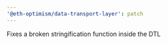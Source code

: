 ```yaml
---
'@eth-optimism/data-transport-layer': patch
---
```


Fixes a broken stringification function inside the DTL
